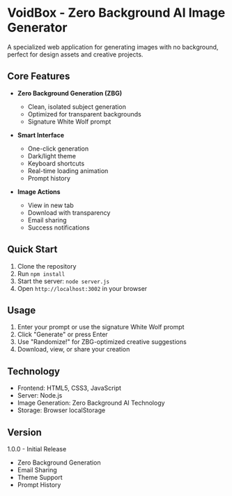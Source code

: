 # VoidBox - Zero Background AI Image Generator

A specialized web application for generating images with no background, perfect for design assets and creative projects.

## Core Features

- **Zero Background Generation (ZBG)**
  - Clean, isolated subject generation
  - Optimized for transparent backgrounds
  - Signature White Wolf prompt

- **Smart Interface**
  - One-click generation
  - Dark/light theme
  - Keyboard shortcuts
  - Real-time loading animation
  - Prompt history

- **Image Actions**
  - View in new tab
  - Download with transparency
  - Email sharing
  - Success notifications

## Quick Start

1. Clone the repository
2. Run `npm install`
3. Start the server: `node server.js`
4. Open `http://localhost:3002` in your browser

## Usage

1. Enter your prompt or use the signature White Wolf prompt
2. Click "Generate" or press Enter
3. Use "Randomize!" for ZBG-optimized creative suggestions
4. Download, view, or share your creation

## Technology

- Frontend: HTML5, CSS3, JavaScript
- Server: Node.js
- Image Generation: Zero Background AI Technology
- Storage: Browser localStorage

## Version

1.0.0 - Initial Release
- Zero Background Generation
- Email Sharing
- Theme Support
- Prompt History
